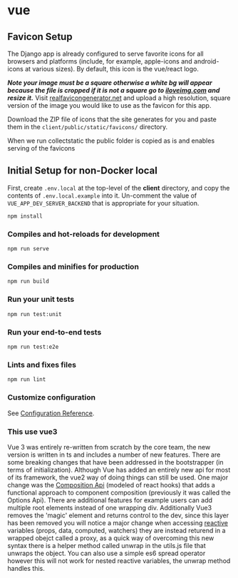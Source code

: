 # vue

## Favicon Setup

The Django app is already configured to serve favorite icons for all browsers and platforms (include, for example, apple-icons and android-icons at various sizes). By default, this icon is the vue/react logo.

**_Note your image must be a square otherwise a white bg will appear because the file is cropped if it is not a square go to [iloveimg.com](https://www.iloveimg.com/resize-image) and resize it._**
Visit [realfavicongenerator.net](https://realfavicongenerator.net/) and upload a high resolution, square version of the image you would like to use as the favicon for this app.

Download the ZIP file of icons that the site generates for you and paste them in the `client/public/static/favicons/` directory.

When we run collectstatic the public folder is copied as is and enables serving of the favicons

## Initial Setup for non-Docker local

First, create `.env.local` at the top-level of the **client** directory, and copy the contents of `.env.local.example` into it.
Un-comment the value of `VUE_APP_DEV_SERVER_BACKEND` that is appropriate for your situation.

```
npm install
```

### Compiles and hot-reloads for development

```
npm run serve
```

### Compiles and minifies for production

```
npm run build
```

### Run your unit tests

```
npm run test:unit
```

### Run your end-to-end tests

```
npm run test:e2e
```

### Lints and fixes files

```
npm run lint
```

### Customize configuration

See [Configuration Reference](https://cli.vuejs.org/config/).

### This use vue3

Vue 3 was entirely re-written from scratch by the core team, the new version is written in ts and includes a number of new features. There are some breaking changes that have been addressed in the bootstrapper (in terms of initialization). Although Vue has added an entirely new api for most of its framework, the vue2 way of doing things can still be used. One major change was the [Composition Api](https://v3.vuejs.org/api/composition-api.html) (modeled of react hooks) that adds a functional approach to component composition (previously it was called the Options Api). There are additional features for example users can add multiple root elements instead of one wrapping div. Additionally Vue3 removes the 'magic' element and returns control to the dev, since this layer has been removed you will notice a major change when accessing [reactive](https://v3.vuejs.org/api/reactivity-api.html) variables (props, data, computed, watchers) they are instead returend in a wrapped obejct called a proxy, as a quick way of overcoming this new syntax there is a helper method called unwrap in the utils.js file that unwraps the object. You can also use a simple es6 spread operator however this will not work for nested reactive variables, the unwrap method handles this.
